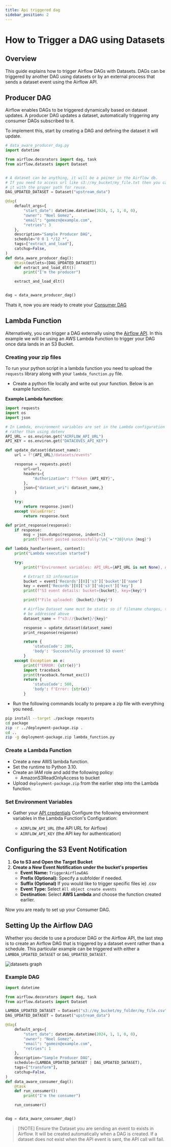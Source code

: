 ```yaml
---
title: Api triggered dag
sidebar_position: 2
---
```


# How to Trigger a DAG using Datasets

## Overview
This guide explains how to trigger Airflow DAGs with Datasets. DAGs can be triggered by another DAG using datasets or by an external process that sends a dataset event using the Airflow API.

## Producer DAG

Airflow enables DAGs to be triggered dynamically based on dataset updates. A producer DAG updates a dataset, automatically triggering any consumer DAGs subscribed to it.

To implement this, start by creating a DAG and defining the dataset it will update.

```python
# data_aware_producer_dag.py
import datetime

from airflow.decorators import dag, task
from airflow.datasets import Dataset


# A dataset can be anything, it will be a poiner in the Airflow db.
# If you need to access url like s3://my_bucket/my_file.txt then you can set
# it with the proper path for reuse.
DAG_UPDATED_DATASET = Dataset("upstream_data")

@dag(
    default_args={
        "start_date": datetime.datetime(2024, 1, 1, 0, 0),
        "owner": "Noel Gomez",
        "email": "gomezn@example.com",
        "retries": 3
    },
    description="Sample Producer DAG",
    schedule="0 0 1 */12 *",
    tags=["extract_and_load"],
    catchup=False,
)
def data_aware_producer_dag():
    @task(outlets=[DAG_UPDATED_DATASET])
    def extract_and_load_dlt():
        print("I'm the producer")

    extract_and_load_dlt()


dag = data_aware_producer_dag()
```

Thats it, now you are ready to create your [Consumer DAG](#setting-up-the-airflow-dag)

## Lambda Function

Alternatively, you can trigger a DAG externally using the [Airflow API](how-tos/airflow/use-airflow-api.md). In this example we will be using an AWS Lambda Function to trigger your DAG once data lands in an S3 Bucket.

### Creating your zip files

To run your python script in a lambda function you need to upload the `requests` library
along with your `lambda_function.py` file.

- Create a python file locally and write out your function. Below is an example function. 

**Example Lambda function:**

```python
import requests
import os
import json

# In Lambda, environment variables are set in the Lambda configuration
# rather than using dotenv
API_URL = os.environ.get("AIRFLOW_API_URL")
API_KEY = os.environ.get("DATACOVES_API_KEY")

def update_dataset(dataset_name):
    url = f"{API_URL}/datasets/events"

    response = requests.post(
        url=url,
        headers={
            "Authorization": f"Token {API_KEY}",
        },
        json={"dataset_uri": dataset_name,}
    )

    try:
        return response.json()
    except ValueError:
        return response.text

def print_response(response):
    if response:
        msg = json.dumps(response, indent=2)
        print(f"Event posted successfully:\n{'='*30}\n\n {msg}")

def lambda_handler(event, context):
    print("Lambda execution started")

    try:
        print(f"Environment variables: API_URL={API_URL is not None}, API_KEY={API_KEY is not None}")

        # Extract S3 information
        bucket = event['Records'][0]['s3']['bucket']['name']
        key = event['Records'][0]['s3']['object']['key']
        print(f"S3 event details: bucket={bucket}, key={key}")

        print(f"File uploaded: {bucket}/{key}")

        # Airflow Dataset name must be static so if filename changes, that would have to
        # be addressed above
        dataset_name = f"s3://{bucket}/{key}"

        response = update_dataset(dataset_name)
        print_response(response)

        return {
            'statusCode': 200,
            'body': 'Successfully processed S3 event'
        }
    except Exception as e:
        print(f"ERROR: {str(e)}")
        import traceback
        print(traceback.format_exc())
        return {
            'statusCode': 500,
            'body': f'Error: {str(e)}'
        }
```

- Run the following commands locally to prepare a zip file with everything you need. 

```bash
pip install --target ./package requests
cd package
zip -r ../deployment-package.zip .
cd ..
zip -g deployment-package.zip lambda_function.py
```

### Create a Lambda Function

- Create a new AWS lambda function.
- Set the runtime to Python 3.10.
- Create an IAM role and add the following policy:
    - AmazonS3ReadOnlyAccess to bucket
- Upload `deployment-package.zip` from the earlier step into the Lambda function.

### Set Environment Variables

- Gather your [API credentials](how-tos/airflow/use-airflow-api.md#step-1-navigate-to-your-target-environment) Configure the following environment variables in the Lambda Function's Configuration:

     - `AIRFLOW_API_URL` (the API URL for Airflow)
     - `AIRFLOW_API_KEY` (the API key for authentication)

## Configuring the S3 Event Notification

1. **Go to S3 and Open the Target Bucket**
2. **Create a New Event Notification under the bucket's properties**
   - **Event Name:** `TriggerAirflowDAG`
   - **Prefix (Optional):** Specify a subfolder if needed.
   - **Suffix (Optional)** If you would like to trigger specific files ie) .csv
   - **Event Type:** Select `All object create events`
   - **Destination:** Select **AWS Lambda** and choose the function created earlier.

Now you are ready to set up your Consumer DAG.

## Setting Up the Airflow DAG

Whether you decide to use a producer DAG or the Airflow API, the last step is to create an Airflow DAG that is triggered by a dataset event rather than a schedule. This particular example can be triggered with either a `LAMBDA_UPDATED_DATASET` or `DAG_UPDATED_DATASET`.

![datasets graph](assets/datasets_graph.png)

### Example DAG

```python
import datetime

from airflow.decorators import dag, task
from airflow.datasets import Dataset

LAMBDA_UPDATED_DATASET = Dataset("s3://my_bucket/my_folder/my_file.csv")
DAG_UPDATED_DATASET = Dataset("upstream_data")

@dag(
    default_args={
        "start_date": datetime.datetime(2024, 1, 1, 0, 0),
        "owner": "Noel Gomez",
        "email": "gomezn@example.com",
        "retries": 1
    },
    description="Sample Producer DAG",
    schedule=(LAMBDA_UPDATED_DATASET | DAG_UPDATED_DATASET),
    tags=["transform"],
    catchup=False,
)
def data_aware_consumer_dag():
    @task
    def run_consumer():
        print("I'm the consumer")

    run_consumer()


dag = data_aware_consumer_dag()
```


>[!NOTE] Ensure the Dataset you are sending an event to exists in Airflow. It will be created automatically when a DAG is created. If a dataset does not exist when the API event is sent, the API call will fail.


